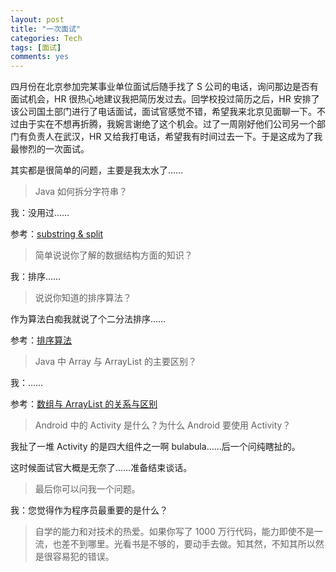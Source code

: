 ```yaml
---
layout: post
title: "一次面试"
categories: Tech
tags: [面试]
comments: yes
---
```


四月份在北京参加完某事业单位面试后随手找了 S 公司的电话，询问那边是否有面试机会，HR 很热心地建议我把简历发过去。回学校投过简历之后，HR 安排了该公司国土部门进行了电话面试，面试官感觉不错，希望我来北京见面聊一下。不过由于实在不想再折腾，我婉言谢绝了这个机会。过了一周刚好他们公司另一个部门有负责人在武汉，HR 又给我打电话，希望我有时间过去一下。于是这成为了我最惨烈的一次面试。

其实都是很简单的问题，主要是我太水了……

> Java 如何拆分字符串？

我：没用过……

参考：[substring & split](http://heisetoufa.iteye.com/blog/227238)

> 简单说说你了解的数据结构方面的知识？

我：排序……

> 说说你知道的排序算法？

作为算法白痴我就说了个二分法排序……

参考：[排序算法](http://zh.wikipedia.org/wiki/排序算法)

> Java 中 Array 与 ArrayList 的主要区别？

我：……

参考：[数组与 ArrayList 的关系与区别](http://www.blogjava.net/flysky19/archive/2013/05/05/92775.html)

> Android 中的 Activity 是什么？为什么 Android 要使用 Activity？

我扯了一堆 Activity 的是四大组件之一啊 bulabula……后一个问纯瞎扯的。

这时候面试官大概是无奈了……准备结束谈话。

> 最后你可以问我一个问题。

我：您觉得作为程序员最重要的是什么？

> 自学的能力和对技术的热爱。如果你写了 1000 万行代码，能力即使不是一流，也差不到哪里。光看书是不够的，要动手去做。知其然，不知其所以然是很容易犯的错误。